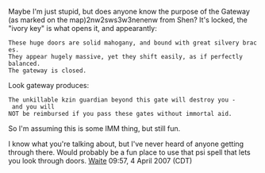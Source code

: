 Maybe I'm just stupid, but does anyone know the purpose of the Gateway
(as marked on the map)2nw2sws3w3nenenw from Shen? It's locked, the
"ivory key" is what opens it, and appearantly:

`These huge doors are solid mahogany, and bound with great silvery braces.`  
`They appear hugely massive, yet they shift easily, as if perfectly`  
`balanced.`  
`The gateway is closed.`

Look gateway produces:

`The unkillable kzin guardian beyond this gate will destroy you - and you will`  
`NOT be reimbursed if you pass these gates without immortal aid.`

So I'm assuming this is some IMM thing, but still fun.

I know what you're talking about, but I've never heard of anyone getting
through there. Would probably be a fun place to use that psi spell that
lets you look through doors. [Waite](User:Waite.md "wikilink") 09:57, 4
April 2007 (CDT)
